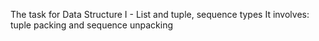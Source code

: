 The task for Data Structure I - List and tuple, sequence types
It involves: tuple packing and sequence unpacking
